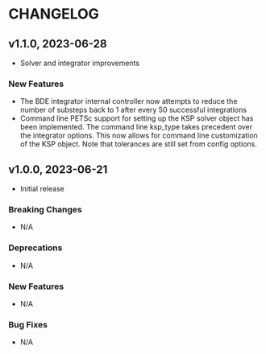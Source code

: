 # CHANGELOG

## v1.1.0, 2023-06-28

- Solver and integrator improvements

### New Features

- The BDE integrator internal controller now attempts to reduce the number of substeps back to 1 after every 50 successful integrations
- Command line PETSc support for setting up the KSP solver object has been implemented. The command line ksp_type takes precedent over the integrator 
options. This now allows for command line customization of the KSP object. Note that tolerances are still set from config options. 


## v1.0.0, 2023-06-21

- Initial release

### Breaking Changes

- N/A

### Deprecations

- N/A

### New Features

- N/A

### Bug Fixes

- N/A